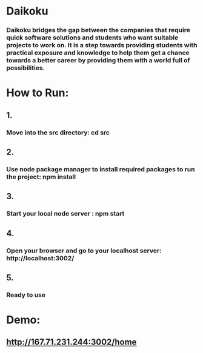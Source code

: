 # Daikoku

### Daikoku bridges the gap between the companies that require quick software solutions and students who want suitable projects to work on. It is a step towards providing students with practical exposure and knowledge to help them get a chance towards a better career by providing them with a world full of possibilities.


# How to Run:

## 1.
### Move into the src directory: cd src
## 2.
### Use node package manager to install required packages to run the project: npm install
## 3.
### Start your local node server : npm start
## 4.
### Open your browser and go to your localhost server: http://localhost:3002/
## 5.
### Ready to use


# Demo:
## http://167.71.231.244:3002/home
